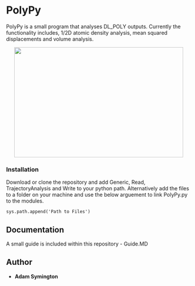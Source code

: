 # PolyPy

PolyPy is a small program that analyses DL_POLY outputs. Currently the functionality includes, 1/2D atomic density analysis, mean squared displacements and volume analysis. 

<p align="center">
  <img width="460" height="300" src="https://github.com/symmy596/PolyPy/blob/master/Plots/Pic.png">
</p>


### Installation

Download or clone the repository and add Generic, Read, TrajectoryAnalysis and Write to your python path. Alternatively add the files to a folder on your machine and use the below arguement to link PolyPy.py to the modules.

```
sys.path.append('Path to Files')
```

## Documentation  
  
A small guide is included within this repository - Guide.MD

## Author
 * **Adam Symington** 

